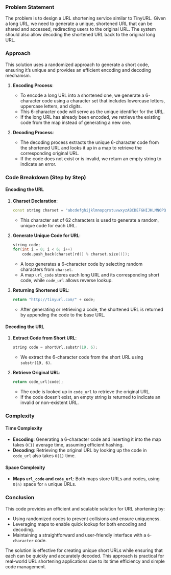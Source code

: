 ### Problem Statement

The problem is to design a URL shortening service similar to TinyURL. Given a long URL, we need to generate a unique, shortened URL that can be shared and accessed, redirecting users to the original URL. The system should also allow decoding the shortened URL back to the original long URL.

### Approach

This solution uses a randomized approach to generate a short code, ensuring it’s unique and provides an efficient encoding and decoding mechanism.

1. **Encoding Process**:
   - To encode a long URL into a shortened one, we generate a 6-character code using a character set that includes lowercase letters, uppercase letters, and digits.
   - This 6-character code will serve as the unique identifier for the URL.
   - If the long URL has already been encoded, we retrieve the existing code from the map instead of generating a new one.
   
2. **Decoding Process**:
   - The decoding process extracts the unique 6-character code from the shortened URL and looks it up in a map to retrieve the corresponding original URL.
   - If the code does not exist or is invalid, we return an empty string to indicate an error.

### Code Breakdown (Step by Step)

#### Encoding the URL

1. **Charset Declaration**:
   ```cpp
   const string charset = "abcdefghijklmnopqrstuvwxyzABCDEFGHIJKLMNOPQRSTUVWXYZ0123456789";
   ```
   - This character set of 62 characters is used to generate a random, unique code for each URL.

2. **Generate Unique Code for URL**:
   ```cpp
   string code;
   for(int i = 0; i < 6; i++)
       code.push_back(charset[rd() % charset.size()]);
   ```
   - A loop generates a 6-character code by selecting random characters from `charset`.
   - A map `url_code` stores each long URL and its corresponding short code, while `code_url` allows reverse lookup.

3. **Returning Shortened URL**:
   ```cpp
   return "http://tinyurl.com/" + code;
   ```
   - After generating or retrieving a code, the shortened URL is returned by appending the code to the base URL.

#### Decoding the URL

1. **Extract Code from Short URL**:
   ```cpp
   string code = shortUrl.substr(19, 6);
   ```
   - We extract the 6-character code from the short URL using `substr(19, 6)`.

2. **Retrieve Original URL**:
   ```cpp
   return code_url[code];
   ```
   - The code is looked up in `code_url` to retrieve the original URL.
   - If the code doesn’t exist, an empty string is returned to indicate an invalid or non-existent URL.

### Complexity

#### Time Complexity
- **Encoding**: Generating a 6-character code and inserting it into the map takes `O(1)` average time, assuming efficient hashing.
- **Decoding**: Retrieving the original URL by looking up the code in `code_url` also takes `O(1)` time.

#### Space Complexity
- **Maps `url_code` and `code_url`**: Both maps store URLs and codes, using `O(n)` space for `n` unique URLs.

### Conclusion

This code provides an efficient and scalable solution for URL shortening by:
- Using randomized codes to prevent collisions and ensure uniqueness.
- Leveraging maps to enable quick lookup for both encoding and decoding.
- Maintaining a straightforward and user-friendly interface with a `6-character` code.

The solution is effective for creating unique short URLs while ensuring that each can be quickly and accurately decoded. This approach is practical for real-world URL shortening applications due to its time efficiency and simple code management.